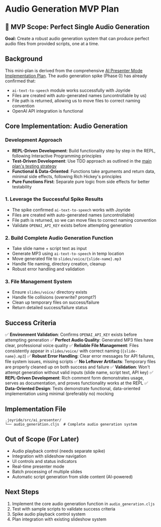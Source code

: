 # Audio Generation MVP Plan

## 🎯 MVP Scope: Perfect Single Audio Generation

**Goal:** Create a robust audio generation system that can produce perfect audio files from provided scripts, one at a time.

## Background

This mini-plan is derived from the comprehensive [AI Presenter Mode Implementation Plan](./AI-PRESENTER-PLAN.md#phase-0-spikes). The audio generation spike (Phase 0) has already confirmed that:

- `ai-text-to-speech` module works successfully with Joyride
- Files are created with auto-generated names (uncontrollable by us)
- File path is returned, allowing us to move files to correct naming convention
- OpenAI API integration is functional

## Core Implementation: Audio Generation

### Development Approach
- **REPL-Driven Development**: Build functionality step by step in the REPL, following Interactive Programming principles
- **Test-Driven Development**: Use TDD approach as outlined in the [main plan's testing strategy](./AI-PRESENTER-PLAN.md#testing-strategy)
- **Functional & Data-Oriented**: Functions take arguments and return data, minimal side effects, following Rich Hickey's principles
- **Pure Functions First**: Separate pure logic from side effects for better testability

### 1. Leverage the Successful Spike Results
- The spike confirmed `ai-text-to-speech` works with Joyride
- Files are created with auto-generated names (uncontrollable)
- File path is returned, so we can move files to correct naming convention
- Validate `OPENAI_API_KEY` exists before attempting generation

### 2. Build Complete Audio Generation Function
- Take slide name + script text as input
- Generate MP3 using `ai-text-to-speech` in temp location
- Move generated file to `slides/voice/{slide-name}.mp3`
- Handle file naming, directory creation, cleanup
- Robust error handling and validation

### 3. File Management System
- Ensure `slides/voice/` directory exists
- Handle file collisions (overwrite? prompt?)
- Clean up temporary files on success/failure
- Return detailed success/failure status

## Success Criteria

✅ **Environment Validation**: Confirms `OPENAI_API_KEY` exists before attempting generation
✅ **Perfect Audio Quality**: Generated MP3 files have clear, professional voice quality
✅ **Reliable File Management**: Files consistently appear in `slides/voice/` with correct naming (`{slide-name}.mp3`)
✅ **Robust Error Handling**: Clear error messages for API failures, file system issues, missing scripts
✅ **No Leftover Artifacts**: Temporary files are properly cleaned up on both success and failure
✅ **Validation**: Won't attempt generation without valid inputs (slide name, script text, API key)
✅ **REPL-Driven Development**: Rich comment form demonstrates usage, serves as documentation, and proves functionality works at the REPL
✅ **Data-Oriented Design**: Tests demonstrate functional, data-oriented implementation using minimal (preferably no) mocking

## Implementation File

```
.joyride/src/ai_presenter/
└── audio_generation.cljs  # Complete audio generation system
```

## Out of Scope (For Later)

- Audio playback control (needs separate spike)
- Integration with slideshow navigation
- UI controls and status indicators
- Real-time presenter mode
- Batch processing of multiple slides
- Automatic script generation from slide content (AI-powered)

## Next Steps

1. Implement the core audio generation function in `audio_generation.cljs`
2. Test with sample scripts to validate success criteria
3. Spike audio playback control system
4. Plan integration with existing slideshow system
